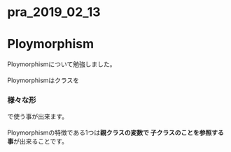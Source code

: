 # pra_2019_02_13<br>


<h1>Ploymorphism</h1>
Ploymorphismについて勉強しました。<br>
<br>
Ploymorphismはクラスを<h3>様々な形</h3>で使う事が出来ます。<br><br>
Ploymorphismの特徴である1つは<Strong>親クラスの変数で 子クラスのことを参照する事</strong>が出来ることです。<br>
